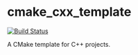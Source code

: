 # cmake_cxx_template

[![Build Status](https://travis-ci.com/markvilar/cmake_cxx_template.svg?token=4KHysSpwLbgMpqpB7Gp3&branch=master)](https://travis-ci.com/markvilar/cmake_cxx_template)

A CMake template for C++ projects.


